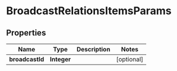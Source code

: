 

# BroadcastRelationsItemsParams

## Properties

Name | Type | Description | Notes
------------ | ------------- | ------------- | -------------
**broadcastId** | **Integer** |  |  [optional]



